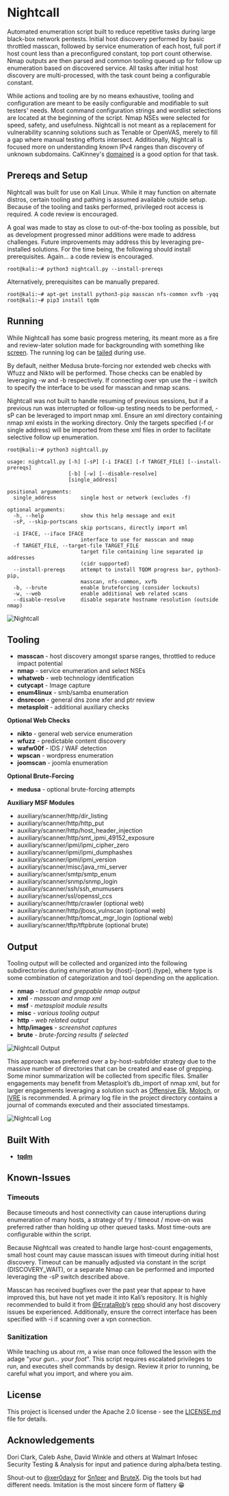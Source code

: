 # Nightcall

Automated enumeration script built to reduce repetitive tasks during large black-box network pentests. Initial host discovery performed by basic throttled masscan, followed by service enumeration of each host, full port if host count less than a preconfigured constant, top port count otherwise. Nmap outputs are then parsed and common tooling queued up for follow up enumeration based on discovered service. All tasks after initial host discovery are multi-processed, with the task count being a configurable constant.

While actions and tooling are by no means exhaustive, tooling and configuration are meant to be easily configurable and modifiable to suit testers' needs. Most command configuration strings and wordlist selections are located at the beginning of the script. Nmap NSEs were selected for speed, safety, and usefulness. Nightcall is not meant as a replacement for vulnerability scanning solutions such as Tenable or OpenVAS, merely to fill a gap where manual testing efforts intersect. Additionally, Nightcall is focused more on understanding known IPv4 ranges than discovery of unknown subdomains. CaKinney's [domained](https://github.com/cakinney/domained) is a good option for that task.

## Prereqs and Setup

Nightcall was built for use on Kali Linux. While it may function on alternate distros, certain tooling and pathing is assumed available outside setup. Because of the tooling and tasks performed, privileged root access is required. A code review is encouraged.

A goal was made to stay as close to out-of-the-box tooling as possible, but as development progressed minor additions were made to address challenges. Future improvements may address this by leveraging pre-installed solutions. For the time being, the following should install prerequisites. Again... a code review is encouraged.

```
root@kali:~# python3 nightcall.py --install-prereqs
```

Alternatively, prerequisites can be manually prepared.

```
root@kali:~# apt-get install python3-pip masscan nfs-common xvfb -yqq
root@kali:~# pip3 install tqdm
```

## Running

While Nightcall has some basic progress metering, its meant more as a fire and review-later solution made for backgrounding with something like [screen](https://linuxize.com/post/how-to-use-linux-screen/). The running log can be [tailed](https://www.linode.com/docs/tools-reference/tools/view-and-follow-the-end-of-text-files-with-tail/) during use.

By default, neither Medusa brute-forcing nor extended web checks with Wfuzz and Nikto will be performed. Those checks can be enabled by leveraging -w and -b respectively. If connecting over vpn use the -i switch to specify the interface to be used for masscan and nmap scans.

Nightcall was not built to handle resuming of previous sessions, but if a previous run was interrupted or follow-up testing needs to be performed, -sP can be leveraged to import nmap xml. Ensure an xml directory containing nmap xml exists in the working directory. Only the targets specified (-f or single address) will be imported from these xml files in order to facilitate selective follow up enumeration.

```
root@kali:~# python3 nightcall.py

usage: nightcall.py [-h] [-sP] [-i IFACE] [-f TARGET_FILE] [--install-prereqs]
                    [-b] [-w] [--disable-resolve]
                    [single_address]

positional arguments:
  single_address        single host or network (excludes -f)

optional arguments:
  -h, --help            show this help message and exit
  -sP, --skip-portscans
                        skip portscans, directly import xml
  -i IFACE, --iface IFACE
                        interface to use for masscan and nmap
  -f TARGET_FILE, --target-file TARGET_FILE
                        target file containing line separated ip addresses
                        (cidr supported)
  --install-prereqs     attempt to install TQDM progress bar, python3-pip,
                        masscan, nfs-common, xvfb
  -b, --brute           enable bruteforcing (consider lockouts)
  -w, --web             enable additional web related scans
  --disable-resolve     disable separate hostname resolution (outside nmap)

```

![Nightcall](../screenshots/nightcall.png?raw=true)

## Tooling

* **masscan** - host discovery amongst sparse ranges, throttled to reduce impact potential 
* **nmap** - service enumeration and select NSEs
* **whatweb** - web technology identification
* **cutycapt** - Image capture
* **enum4linux** - smb/samba enumeration
* **dnsrecon** - general dns zone xfer and ptr review 
* **metasploit** - additional auxiliary checks

**Optional Web Checks**
* **nikto** - general web service enumeration
* **wfuzz** - predictable content discovery
* **wafw00f** - IDS / WAF detection
* **wpscan** - wordpress enumeration
* **joomscan** - joomla enumeration

**Optional Brute-Forcing**
* **medusa** - optional brute-forcing attempts

**Auxiliary MSF Modules**
* auxiliary/scanner/http/dir_listing
* auxiliary/scanner/http/http_put
* auxiliary/scanner/http/host_header_injection
* auxiliary/scanner/http/smt_ipmi_49152_exposure
* auxiliary/scanner/ipmi/ipmi_cipher_zero
* auxiliary/scanner/ipmi/ipmi_dumphashes
* auxiliary/scanner/ipmi/ipmi_version
* auxiliary/scanner/misc/java_rmi_server
* auxiliary/scanner/smtp/smtp_enum
* auxiliary/scanner/snmp/snmp_login
* auxiliary/scanner/ssh/ssh_enumusers
* auxiliary/scanner/ssl/openssl_ccs
* auxiliary/scanner/http/crawler (optional web)
* auxiliary/scanner/http/jboss_vulnscan (optional web)
* auxiliary/scanner/http/tomcat_mgr_login (optional web)
* auxiliary/scanner/tftp/tftpbrute (optional brute)

## Output

Tooling output will be collected and organized into the following subdirectories during enumeration by {host}-{port}.{type}, where type is some combination of categorization and tool depending on the application.

* **nmap** - *textual and greppable nmap output*
* **xml** - *masscan and nmap xml*
* **msf** - *metasploit module results*
* **misc** - *various tooling output*
* **http** - *web related output*
* **http/images** - *screenshot captures*
* **brute** - *brute-forcing results if selected*

![Nightcall Output](../screenshots/nightcall_output.png?raw=true)

This approach was preferred over a by-host-subfolder strategy due to the massive number of directories that can be created and ease of grepping. Some minor summarization will be collected from specific files. Smaller engagements may benefit from Metasploit’s db_import of nmap xml, but for larger engagements leveraging a solution such as [Offensive Elk](https://github.com/marco-lancini/docker_offensive_elk), [Moloch](https://github.com/aol/moloch), or [IVRE](https://ivre.rocks/) is recommended. A primary log file in the project directory contains a journal of commands executed and their associated timestamps.

![Nightcall Log](../screenshots/nightcall_log.png?raw=true)

## Built With
* **[tqdm](https://pypi.org/project/tqdm/)**

## Known-Issues

### Timeouts

Because timeouts and host connectivity can cause interuptions during enumeration of many hosts, a strategy of try / timeout / move-on was preferred rather than holding up other queued tasks. Most time-outs are configurable within the script.

Because Nightcall was created to handle large host-count engagements, small host count may cause masscan issues with timeout during initial host discovery. Timeout can be manually adjusted via constant in the script (DISCOVERY_WAIT), or a separate Nmap can be performed and imported leveraging the -sP switch described above.

Masscan has received bugfixes over the past year that appear to have improved this, but have not yet made it into Kali’s repository. It is highly recommended to build it from [@ErrataRob](https://twitter.com/erratarob)’s [repo](https://github.com/robertdavidgraham/masscan) should any host discovery issues be experienced. Additionally, ensure the correct interface has been specified with -i if scanning over a vpn connection.

### Sanitization

While teaching us about *rm*, a wise man once followed the lesson with the adage "*your gun... your foot*". This script requires escalated privileges to run, and executes shell commands by design. Review it prior to running, be careful what you import, and where you aim.

## License

This project is licensed under the Apache 2.0 license - see the [LICENSE.md](LICENSE.md) file for details.

## Acknowledgements

Dori Clark, Caleb Ashe, David Winkle and others at Walmart Infosec Security Testing & Analysis for input and patience during alpha/beta testing.

Shout-out to [@xer0dayz](https://twitter.com/xer0dayz) for [Sn1per](https://github.com/1N3/Sn1per) and [BruteX](https://github.com/1N3/BruteX). Dig the tools but had different needs. Imitation is the most sincere form of flattery :grin:

